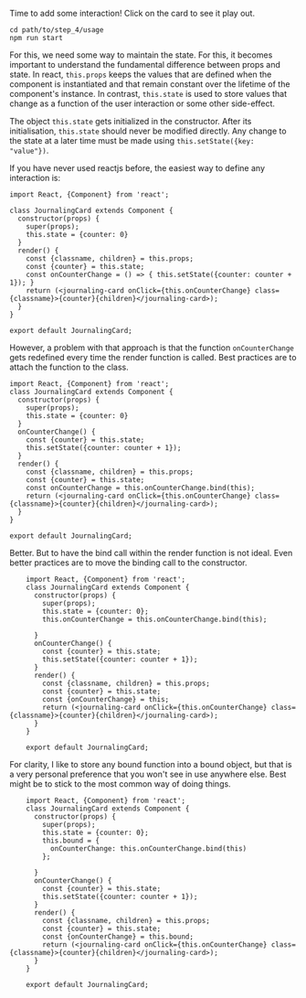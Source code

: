 Time to add some interaction! Click on the card to see it play out.

    cd path/to/step_4/usage
    npm run start

For this, we need some way to maintain the state. For this, it becomes important to understand the fundamental difference between props and state. In react, `this.props` keeps the values that are defined when the component is instantiated and that remain constant over the lifetime of the component's instance. In contrast, `this.state` is used to store values that change as a function of the user interaction or some other side-effect.

The object `this.state` gets initialized in the constructor. After its initialisation, `this.state` should never be modified directly. Any change to the state at a later time must be made using `this.setState({key: "value"})`.

If you have never used reactjs before, the easiest way to define any interaction is:

    import React, {Component} from 'react';

    class JournalingCard extends Component {
      constructor(props) {
        super(props);
        this.state = {counter: 0}
      }
      render() {
        const {classname, children} = this.props;
        const {counter} = this.state;
        const onCounterChange = () => { this.setState({counter: counter + 1}); }
        return (<journaling-card onClick={this.onCounterChange} class={classname}>{counter}{children}</journaling-card>);
      }
    }

    export default JournalingCard;

However, a problem with that approach is that the function `onCounterChange` gets redefined every time the render function is called. Best practices are to attach the function to the class.


    import React, {Component} from 'react';
    class JournalingCard extends Component {
      constructor(props) {
        super(props);
        this.state = {counter: 0}
      }
      onCounterChange() {
        const {counter} = this.state;
        this.setState({counter: counter + 1});
      }
      render() {
        const {classname, children} = this.props;
        const {counter} = this.state;
        const onCounterChange = this.onCounterChange.bind(this);
        return (<journaling-card onClick={this.onCounterChange} class={classname}>{counter}{children}</journaling-card>);
      }
    }

    export default JournalingCard;

Better. But to have the bind call within the render function is not ideal. Even better practices are to move the binding call to the constructor.

        import React, {Component} from 'react';
        class JournalingCard extends Component {
          constructor(props) {
            super(props);
            this.state = {counter: 0};
            this.onCounterChange = this.onCounterChange.bind(this);

          }
          onCounterChange() {
            const {counter} = this.state;
            this.setState({counter: counter + 1});
          }
          render() {
            const {classname, children} = this.props;
            const {counter} = this.state;
            const {onCounterChange} = this;
            return (<journaling-card onClick={this.onCounterChange} class={classname}>{counter}{children}</journaling-card>);
          }
        }

        export default JournalingCard;

For clarity, I like to store any bound function into a bound object, but that is a very personal preference that you won't see in use anywhere else. Best might be to stick to the most common way of doing things.

        import React, {Component} from 'react';
        class JournalingCard extends Component {
          constructor(props) {
            super(props);
            this.state = {counter: 0};
            this.bound = {
              onCounterChange: this.onCounterChange.bind(this)
            };

          }
          onCounterChange() {
            const {counter} = this.state;
            this.setState({counter: counter + 1});
          }
          render() {
            const {classname, children} = this.props;
            const {counter} = this.state;
            const {onCounterChange} = this.bound;
            return (<journaling-card onClick={this.onCounterChange} class={classname}>{counter}{children}</journaling-card>);
          }
        }

        export default JournalingCard;
